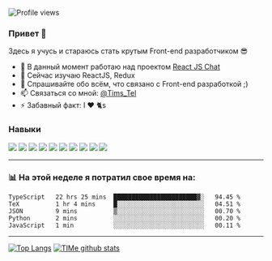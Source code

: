 ![Profile views](https://gpvc.arturio.dev/GH-TIMe)

### Привет 👋

Здесь я учусь и стараюсь стать крутым Front-end разработчиком 😎

- 🔭 В данный момент работаю над проектом [React JS Chat][curr-project]
- 📙 Cейчас изучаю ReactJS, Redux
- 💬 Спрашивайте обо всём, что связано с Front-end разработкой ;)
- 📫 Cвязаться со мной: [@Tims_Tel][telegram]
- ⚡ Забавный факт: I ❤️ 🐈s

### Навыки

[<img src="https://img.icons8.com/color/32/000000/html-5.png"/>][img-link]
[<img src="https://img.icons8.com/color/32/000000/css3.png"/>][img-link]
[<img src="https://img.icons8.com/windows/32/000000/less-logo.png"/>][img-link]
[<img src="https://img.icons8.com/windows/32/E74C3C/gulp.png"/>][img-link]
[<img src="https://img.icons8.com/color/32/000000/javascript.png"/>][img-link]
[<img src="https://img.icons8.com/officel/32/000000/react.png"/>][img-link]
[<img src="https://img.icons8.com/color/32/000000/redux.png"/>][img-link]
[<img src="https://img.icons8.com/color/32/000000/vue-js.png"/>][img-link]
[<img src="https://img.icons8.com/color/32/000000/python.png"/>][img-link]
[<img src="https://img.icons8.com/color/32/000000/visual-studio-code-2019.png"/>][img-link]

---

### 📊 На этой неделе я потратил свое время на:

<!--START_SECTION:waka-->
```text
TypeScript   22 hrs 25 mins  ███████████████████████▓░   94.45 % 
TeX          1 hr 4 mins     █░░░░░░░░░░░░░░░░░░░░░░░░   04.51 % 
JSON         9 mins          ▒░░░░░░░░░░░░░░░░░░░░░░░░   00.70 % 
Python       2 mins          ░░░░░░░░░░░░░░░░░░░░░░░░░   00.20 % 
JavaScript   1 min           ░░░░░░░░░░░░░░░░░░░░░░░░░   00.11 % 
```
<!--END_SECTION:waka-->

---

[![Top Langs](https://github-readme-stats.vercel.app/api/top-langs/?username=GH-TIMe&hide=jupyter%20notebook)](https://github.com/GH-TIMe/github-readme-stats)
[![TIMe github stats](https://github-readme-stats.vercel.app/api?username=GH-TIMe)](https://github.com/GH-TIMe/github-readme-stats)

[curr-project]: https://www.figma.com/file/Yu7E9cvS1nTJ7vYtj4haXYKc/ReactJS-Chat?node-id=0%3A1
[telegram]: https://t.me/Tims_Tel
[img-link]: https://github.com/GH-TIMe/Portfolio
